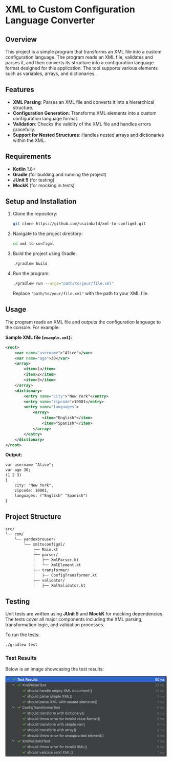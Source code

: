# XML to Custom Configuration Language Converter

## Overview

This project is a simple program that transforms an XML file into a custom configuration language. The program reads an XML file, validates and parses it, and then converts its structure into a configuration language format designed for this application. The tool supports various elements such as variables, arrays, and dictionaries.

## Features

- **XML Parsing**: Parses an XML file and converts it into a hierarchical structure.
- **Configuration Generation**: Transforms XML elements into a custom configuration language format.
- **Validation**: Checks the validity of the XML file and handles errors gracefully.
- **Support for Nested Structures**: Handles nested arrays and dictionaries within the XML.

## Requirements

- **Kotlin** 1.8+
- **Gradle** (for building and running the project)
- **JUnit 5** (for testing)
- **MockK** (for mocking in tests)

## Setup and Installation

1. Clone the repository:

   ```bash
   git clone https://github.com/usainbald/xml-to-configml.git
   ```

2. Navigate to the project directory:

   ```bash
   cd xml-to-configml
   ```

3. Build the project using Gradle:

   ```bash
   ./gradlew build
   ```

4. Run the program:

   ```bash
   ./gradlew run --args="path/to/your/file.xml"
   ```

   Replace `"path/to/your/file.xml"` with the path to your XML file.

## Usage

The program reads an XML file and outputs the configuration language to the console. For example:

**Sample XML file (`example.xml`):**

```xml
<root>
    <var name="username">"Alice"</var>
    <var name="age">30</var>
    <array>
        <item>1</item>
        <item>2</item>
        <item>3</item>
    </array>
    <dictionary>
        <entry name="city">"New York"</entry>
        <entry name="zipcode">10001</entry>
        <entry name="languages">
            <array>
                <item>"English"</item>
                <item>"Spanish"</item>
            </array>
        </entry>
    </dictionary>
</root>
```

**Output:**

```
var username "Alice";
var age 30;
(1 2 3)
{
    city: "New York",
    zipcode: 10001,
    languages: ("English" "Spanish")
}
```

## Project Structure

```
src/
└── com/
    └── yandexbrouser/
        └── xmltoconfigml/
            ├── Main.kt
            ├── parser/
            │   ├── XmlParser.kt
            │   └── XmlElement.kt
            ├── transformer/
            │   ├── ConfigTransformer.kt
            ├── validator/
            │   ├── XmlValidator.kt
```

## Testing

Unit tests are written using **JUnit 5** and **MockK** for mocking dependencies. The tests cover all major components including the XML parsing, transformation logic, and validation processes.

To run the tests:

```bash
./gradlew test
```

### Test Results

Below is an image showcasing the test results:

![Test Results](img.png)
